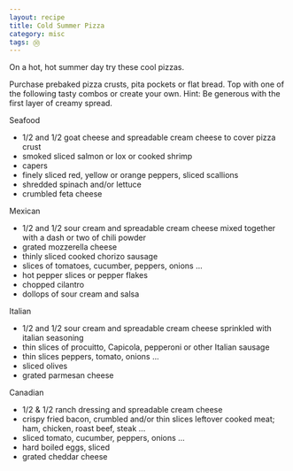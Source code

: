 ```yaml
---
layout: recipe
title: Cold Summer Pizza
category: misc
tags: ㉚
---
```

On a hot, hot summer day try these cool pizzas. 

Purchase prebaked pizza crusts, pita pockets or flat bread.  Top with one of the following tasty combos or create your own. 
Hint: Be generous with the first layer of creamy spread.

Seafood

- 1/2 and 1/2 goat cheese and spreadable cream cheese to cover pizza crust
- smoked sliced salmon or lox or cooked shrimp
- capers
- finely sliced red, yellow or orange peppers, sliced scallions
- shredded spinach and/or lettuce
- crumbled feta cheese

Mexican

- 1/2 and 1/2 sour cream and spreadable cream cheese mixed together with a dash or two of chili powder
- grated mozzerella cheese
- thinly sliced cooked chorizo sausage
- slices of tomatoes, cucumber, peppers, onions ...
- hot pepper slices or pepper flakes
- chopped cilantro
- dollops of sour cream and salsa

Italian

- 1/2 and 1/2 sour cream and spreadable cream cheese sprinkled with italian seasoning
- thin slices of procuitto, Capicola, pepperoni or other Italian sausage
- thin slices peppers, tomato, onions ...
- sliced olives
- grated parmesan cheese

Canadian

- 1/2 & 1/2 ranch dressing and spreadable cream cheese 
- crispy fried bacon, crumbled and/or thin slices leftover cooked meat; ham, chicken, roast beef, steak ...
- sliced tomato, cucumber, peppers, onions ...
- hard boiled eggs, sliced
- grated cheddar cheese







